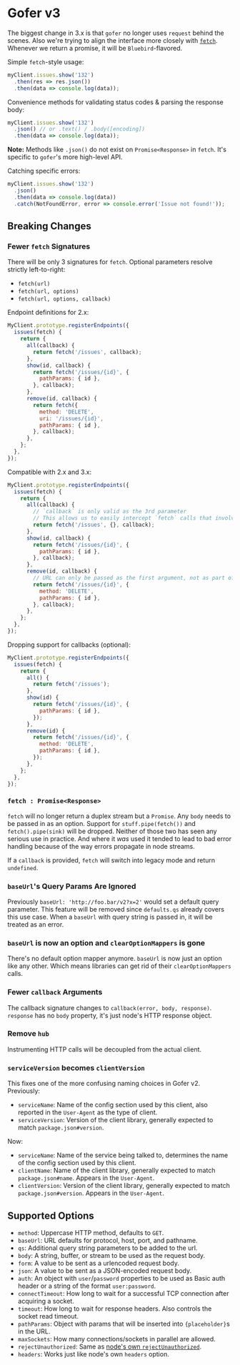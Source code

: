 # Gofer v3

The biggest change in 3.x is that `gofer` no longer uses `request` behind the scenes.
Also we're trying to align the interface more closely with [`fetch`](https://github.com/github/fetch).
Whenever we return a promise, it will be `Bluebird`-flavored.

Simple `fetch`-style usage:

```js
myClient.issues.show('132')
  .then(res => res.json())
  .then(data => console.log(data));
```

Convenience methods for validating status codes & parsing the response body:

```js
myClient.issues.show('132')
  .json() // or .text() / .body([encoding])
  .then(data => console.log(data));
```

**Note:** Methods like `.json()` do not exist on `Promise<Response>` in `fetch`. It's specific to `gofer`'s more high-level API.

Catching specific errors:

```js
myClient.issues.show('132')
  .json()
  .then(data => console.log(data))
  .catch(NotFoundError, error => console.error('Issue not found!'));
```

## Breaking Changes

### Fewer `fetch` Signatures

There will be only 3 signatures for `fetch`.
Optional parameters resolve strictly left-to-right:

* `fetch(url)`
* `fetch(url, options)`
* `fetch(url, options, callback)`

Endpoint definitions for 2.x:

```js
MyClient.prototype.registerEndpoints({
  issues(fetch) {
    return {
      all(callback) {
        return fetch('/issues', callback);
      },
      show(id, callback) {
        return fetch('/issues/{id}', {
          pathParams: { id },
        }, callback);
      },
      remove(id, callback) {
        return fetch({
          method: 'DELETE',
          uri: '/issues/{id}',
          pathParams: { id },
        }, callback);
      },
    };
  },
});
```

Compatible with 2.x and 3.x:

```js
MyClient.prototype.registerEndpoints({
  issues(fetch) {
    return {
      all(callback) {
        // `callback` is only valid as the 3rd parameter
        // This allows us to easily intercept `fetch` calls that involve a callback.
        return fetch('/issues', {}, callback);
      },
      show(id, callback) {
        return fetch('/issues/{id}', {
          pathParams: { id },
        }, callback);
      },
      remove(id, callback) {
        // URL can only be passed as the first argument, not as part of the options
        return fetch('/issues/{id}', {
          method: 'DELETE',
          pathParams: { id },
        }, callback);
      },
    };
  },
});
```

Dropping support for callbacks (optional):

```js
MyClient.prototype.registerEndpoints({
  issues(fetch) {
    return {
      all() {
        return fetch('/issues');
      },
      show(id) {
        return fetch('/issues/{id}', {
          pathParams: { id },
        });
      },
      remove(id) {
        return fetch('/issues/{id}', {
          method: 'DELETE',
          pathParams: { id },
        });
      },
    };
  },
});
```

### `fetch : Promise<Response>`

`fetch` will no longer return a duplex stream but a `Promise`.
Any `body` needs to be passed in as an option.
Support for `stuff.pipe(fetch())` and `fetch().pipe(sink)` will be dropped.
Neither of those two has seen any serious use in practice.
And where it *was* used it tended to lead to bad error handling because of the way errors propagate in node streams.

If a `callback` is provided,
`fetch` will switch into legacy mode and return `undefined`.

### `baseUrl`'s Query Params Are Ignored

Previously `baseUrl: 'http://foo.bar/v2?x=2'` would set a default query parameter.
This feature will be removed since `defaults.qs` already covers this use case.
When a `baseUrl` with query string is passed in, it will be treated as an error.

### `baseUrl` is now an option and `clearOptionMappers` is gone

There's no default option mapper anymore. `baseUrl` is now just an option like any other.
Which means libraries can get rid of their `clearOptionMappers` calls.

### Fewer `callback` Arguments

The callback signature changes to `callback(error, body, response)`.
`response` has no `body` property, it's just node's HTTP response object.

### Remove `hub`

Instrumenting HTTP calls will be decoupled from the actual client.

### `serviceVersion` becomes `clientVersion`

This fixes one of the more confusing naming choices in Gofer v2.
Previously:

* `serviceName`: Name of the config section used by this client, also reported in the `User-Agent` as the type of client.
* `serviceVersion`: Version of the client library, generally expected to match `package.json#version`.

Now:

* `serviceName`: Name of the service being talked to, determines the name of the config section used by this client.
* `clientName`: Name of the client library, generally expected to match `package.json#name`. Appears in the `User-Agent`.
* `clientVersion`: Version of the client library, generally expected to match `package.json#version`. Appears in the `User-Agent`.

## Supported Options

* `method`: Uppercase HTTP method, defaults to `GET`.
* `baseUrl`: URL defaults for protocol, host, port, and pathname.
* `qs`: Additional query string parameters to be added to the url.
* `body`: A string, buffer, or stream to be used as the request body.
* `form`: A value to be sent as a urlencoded request body.
* `json`: A value to be sent as a JSON-encoded request body.
* `auth`: An object with `user`/`password` properties to be used as Basic auth header or a string of the format `user:password`.
* `connectTimeout`: How long to wait for a successful TCP connection after acquiring a socket.
* `timeout`: How long to wait for response headers. Also controls the socket read timeout.
* `pathParams`: Object with params that will be inserted into `{placeholder}`s in the URL.
* `maxSockets`: How many connections/sockets in parallel are allowed.
* `rejectUnauthorized`: Same as [node's own `rejectUnauthorized`](https://nodejs.org/api/tls.html#tls_new_tls_tlssocket_socket_options).
* `headers`: Works just like node's own `headers` option.
